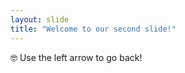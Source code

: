 ```yaml
---
layout: slide
title: "Welcome to our second slide!"
---
```

:nerd_face:
Use the left arrow to go back!
